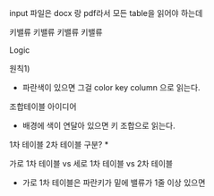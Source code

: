 input 파일은 docx 랑 pdf라서
모든 table을 읽어야 하는데

키밸류 키밸류 키밸류 키밸류 


Logic

원칙1)
* 파란색이 있으면 그걸 color key column 으로 읽는다.


조합테이블 아이디어
* 배경에 색이 연달아 있으면 키 조합으로 읽는다.


1차 테이블 2차 테이블 구분? 
* 


가로 1차 테이블 vs 세로 1차 테이블 vs 2차 테이블
* 가로 1차 테이블은 파란키가 밑에 밸류가 1줄 이상 있으면 



